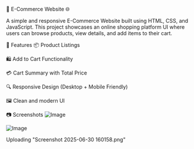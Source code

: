 🛒 E-Commerce Website 🌐

A simple and responsive E-Commerce Website built using HTML, CSS, and JavaScript. This project showcases an online shopping platform UI where users can browse products, view details, and add items to their cart.

📌 Features
📦 Product Listings

🛍️ Add to Cart Functionality

💳 Cart Summary with Total Price

🔍 Responsive Design (Desktop + Mobile Friendly)

🖼️ Clean and modern UI

📷 Screenshots
![Image](https://github.com/user-attachments/assets/2250f074-ed05-4a3d-a8bc-148bd560f0a3)

<!-- Uploading "Screenshot 2025-06-30 155857.png"... -->

<!-- Uploading "Screenshot 2025-06-30 155907.png"... -->

<!-- Uploading "Screenshot 2025-06-30 155952.png"... -->

![Image](https://github.com/user-attachments/assets/ac271fa4-bc71-402e-aeb2-b4adb4f457f1)

<!-- Uploading "Screenshot 2025-06-30 160010.png"... -->

<!-- Uploading "Screenshot 2025-06-30 160025.png"... -->

<!-- Uploading "Screenshot 2025-06-30 160036.png"... -->

<!-- Uploading "Screenshot 2025-06-30 160043.png"... -->

<!-- Uploading "Screenshot 2025-06-30 160051.png"... -->

<!-- Uploading "Screenshot 2025-06-30 160059.png"... -->

<!-- Uploading "Screenshot 2025-06-30 160109.png"... -->

<!-- Uploading "Screenshot 2025-06-30 160129.png"... -->

<!-- Uploading "Screenshot 2025-06-30 160138.png"... -->

<!-- Uploading "Screenshot 2025-06-30 160149.png"... -->

Uploading "Screenshot 2025-06-30 160158.png"
